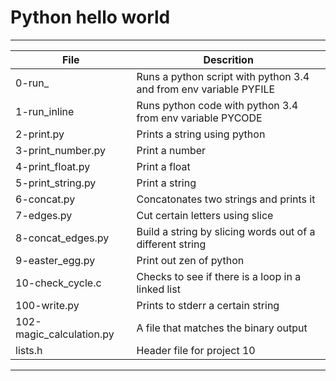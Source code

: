 # Python hello world
---
File|Descrition
---|---
0-run\_|Runs a python script with python 3.4 and from env variable PYFILE
1-run\_inline|Runs python code with python 3.4 from env variable PYCODE
2-print.py|Prints a string using python
3-print\_number.py|Print a number
4-print\_float.py|Print a float
5-print\_string.py|Print a string
6-concat.py|Concatonates two strings and prints it
7-edges.py|Cut certain letters using slice
8-concat\_edges.py|Build a string by slicing words out of a different string
9-easter\_egg.py|Print out zen of python
10-check\_cycle.c|Checks to see if there is a loop in a linked list
100-write.py|Prints to stderr a certain string
102-magic\_calculation.py|A file that matches the binary output
lists.h|Header file for project 10
---
